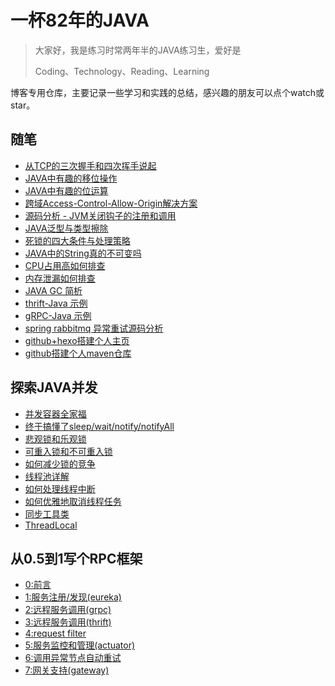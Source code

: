 # 一杯82年的JAVA

> 大家好，我是练习时常两年半的JAVA练习生，爱好是
> 
> Coding、Technology、Reading、Learning

博客专用仓库，主要记录一些学习和实践的总结，感兴趣的朋友可以点个watch或star。

## 随笔

+ [从TCP的三次握手和四次挥手说起](_posts/tcp-3-4.md)
+ [JAVA中有趣的移位操作](_posts/acuprpc-java-bit-move.md)
+ [JAVA中有趣的位运算](_posts/acuprpc-java-bit.md)
+ [跨域Access-Control-Allow-Origin解决方案](_posts/access-control-allow-origin.md)
+ [源码分析 - JVM关闭钩子的注册和调用](_posts/jvm-shutdown-hook.md)
+ [JAVA泛型与类型擦除](_posts/java-generics-type-erasure.md)
+ [死锁的四大条件与处理策略](_posts/deadlock.md)
+ [JAVA中的String真的不可变吗](_posts/java-string.md)
+ [CPU占用高如何排查](_posts/interview-cup-thread.md)
+ [内存泄漏如何排查](_posts/interview-oom-check.md)
+ [JAVA GC 简析](_posts/interview-gc.md)
+ [thrift-Java 示例](_posts/thrift-start.md)
+ [gRPC-Java 示例](_posts/grpc-start.md)
+ [spring rabbitmq 异常重试源码分析](_posts/spring-rabbitmq-retry.md)
+ [github+hexo搭建个人主页](_posts/github-hexo-homepage.md)
+ [github搭建个人maven仓库](_posts/github-repository.md)

## 探索JAVA并发

+ [并发容器全家福](_posts/concurrent-container.md)
+ [终于搞懂了sleep/wait/notify/notifyAll](_posts/concurrent-wait-notify.md)
+ [悲观锁和乐观锁](_posts/concurrent-lock-pessimistic-optimistic.md)
+ [可重入锁和不可重入锁](_posts/concurrent-lock-reentrant.md)
+ [如何减少锁的竞争](_posts/concurrent-lock-contention-reduce.md)
+ [线程池详解](_posts/concurrent-thread-pool.md)
+ [如何处理线程中断](_posts/concurrent-interrupt.md)
+ [如何优雅地取消线程任务](_posts/concurrent-thread-cancel.md)
+ [同步工具类](_posts/concurrent-sync-tool.md)
+ [ThreadLocal](_posts/concurrent_threadlocal.md)

## 从0.5到1写个RPC框架

+ [0:前言](_posts/acuprpc-0.md)
+ [1:服务注册/发现(eureka)](_posts/acuprpc-1.md)
+ [2:远程服务调用(grpc)](_posts/acuprpc-2.md)
+ [3:远程服务调用(thrift)](_posts/acuprpc-3.md)
+ [4:request filter](_posts/acuprpc-4.md)
+ [5:服务监控和管理(actuator)](_posts/acuprpc-5.md)
+ [6:调用异常节点自动重试](_posts/acuprpc-6.md)
+ [7:网关支持(gateway)](_posts/acuprpc-7.md)

